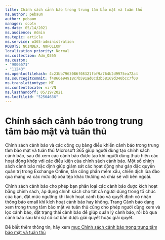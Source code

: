 ```yaml
---
title: Chính sách cảnh báo trong trung tâm bảo mật và tuân thủ
ms.author: pebaum
author: pebaum
manager: scotv
ms.date: 05/14/2021
ms.audience: Admin
ms.topic: article
ms.service: o365-administration
ROBOTS: NOINDEX, NOFOLLOW
localization_priority: Normal
ms.collection: Adm_O365
ms.custom:
- "9006571"
- "11243"
ms.openlocfilehash: 4c23bb7963086f08321fbf9a764b2d9975ea72a4
ms.sourcegitcommit: f4866e94918c7b591ad0cd3b58169d340bcc7f00
ms.translationtype: MT
ms.contentlocale: vi-VN
ms.lasthandoff: 05/19/2021
ms.locfileid: "52564686"
---
```

# <a name="alert-policies-in-the-security-and-compliance-center"></a>Chính sách cảnh báo trong trung tâm bảo mật và tuân thủ

Chính sách cảnh báo và các công cụ bảng điều khiển cảnh báo trong trung tâm bảo mật và tuân thủ Microsoft 365 giúp người dùng tạo chính sách cảnh báo, sau đó xem các cảnh báo được tạo khi người dùng thực hiện các hoạt động khớp với các điều kiện của chính sách cảnh báo. Một số chính sách cảnh báo mặc định giúp giám sát các hoạt động như gán đặc quyền quản trị trong Exchange Online, tấn công phần mềm xấu, chiến dịch lừa đảo qua mạng và các mức độ xóa tệp khác thường và chia sẻ với bên ngoài.

Chính sách cảnh báo cho phép bạn phân loại các cảnh báo được kích hoạt bằng chính sách, áp dụng chính sách cho tất cả người dùng trong tổ chức của bạn, đặt mức ngưỡng khi kích hoạt cảnh báo và quyết định có nhận thông báo email khi kích hoạt cảnh báo hay không. Trang Cảnh báo dạng xem trong trung tâm bảo mật và tuân thủ cũng cho phép người dùng xem và lọc cảnh báo, đặt trạng thái cảnh báo để giúp quản lý cảnh báo, rồi bỏ qua cảnh báo sau khi sự cố cơ bản được giải quyết hoặc giải quyết.

Để biết thêm thông tin, hãy xem [mục Chính sách cảnh báo trong trung tâm bảo mật và tuân thủ](/microsoft-365/compliance/alert-policies)